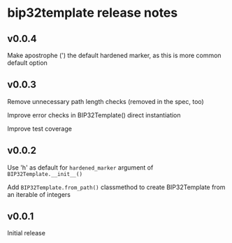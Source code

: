 # bip32template release notes

## v0.0.4

Make apostrophe (') the default hardened marker, as this is more common default option

## v0.0.3

Remove unnecessary path length checks (removed in the spec, too)

Improve error checks in BIP32Template() direct instantiation

Improve test coverage

## v0.0.2

Use 'h' as default for `hardened_marker` argument of `BIP32Template.__init__()`

Add `BIP32Template.from_path()` classmethod to create BIP32Template from an
iterable of integers

## v0.0.1

Initial release
